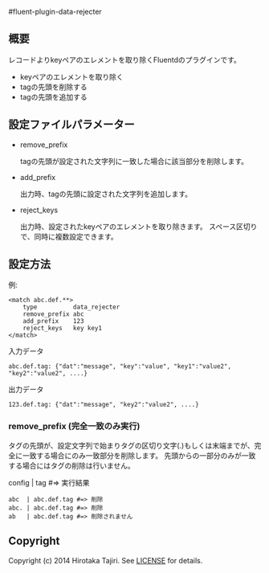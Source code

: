 #fluent-plugin-data-rejecter

## 概要

レコードよりkeyペアのエレメントを取り除くFluentdのプラグインです。

* keyペアのエレメントを取り除く
* tagの先頭を削除する
* tagの先頭を追加する

## 設定ファイルパラメーター

- remove_prefix

    tagの先頭が設定された文字列に一致した場合に該当部分を削除します。

- add_prefix

    出力時、tagの先頭に設定された文字列を追加します。

- reject_keys

    出力時、設定されたkeyペアのエレメントを取り除きます。
    スペース区切りで、同時に複数設定できます。

## 設定方法

例:

    <match abc.def.**>
        type          data_rejecter
        remove_prefix abc
        add_prefix    123
        reject_keys   key key1
    </match>

入力データ

    abc.def.tag: {"dat":"message", "key":"value", "key1":"value2", "key2":"value2", ....}

出力データ

    123.def.tag: {"dat":"message", "key2":"value2", ....}

### remove_prefix (完全一致のみ実行)

タグの先頭が、設定文字列で始まりタグの区切り文字(.)もしくは末端までが、完全に一致する場合にのみ一致部分を削除します。
先頭からの一部分のみが一致する場合にはタグの削除は行いません。



config  |  tag  #=> 実行結果

    abc  | abc.def.tag #=> 削除
    abc. | abc.def.tag #=> 削除
    ab   | abc.def.tag #=> 削除されません

## Copyright

Copyright (c) 2014 Hirotaka Tajiri. See [LICENSE](LICENSE.txt) for details.
